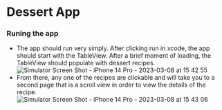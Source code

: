 # Dessert App

### Runing the app
- The app should run very simply. After clicking run in xcode, the app should start with the TableView. After a brief moment of loading, the TableView should populate with dessert recipes. ![Simulator Screen Shot - iPhone 14 Pro - 2023-03-08 at 15 42 55](https://user-images.githubusercontent.com/99748662/223873476-02322146-63c8-4b9c-9c03-36e8f4decdc7.png)
- From there, any one of the recipes are clickable and will take you to a second page that is a scroll view in order to view the details of the recipe. ![Simulator Screen Shot - iPhone 14 Pro - 2023-03-08 at 15 43 06](https://user-images.githubusercontent.com/99748662/223873844-9ab0b237-7e96-4cee-9531-92b85a686cd8.png)
